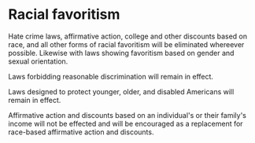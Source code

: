 # Racial favoritism

Hate crime laws, affirmative action, college and other discounts based on race, and all other forms of racial favoritism will be eliminated whereever possible. Likewise with laws showing favoritism based on gender and sexual orientation.

Laws forbidding reasonable discrimination will remain in effect.

Laws designed to protect younger, older, and disabled Americans will remain in effect.

Affirmative action and discounts based on an individual's or their family's income will not be effected and will be encouraged as a replacement for race-based affirmative action and discounts.
